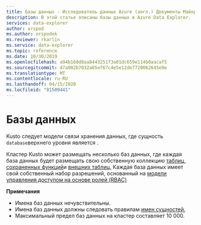 ```yaml
---
title: Базы данных - Исследователь данных Azure (англ.) Документы Майкрософт
description: В этой статье описаны базы данных в Azure Data Explorer.
services: data-explorer
author: orspod
ms.author: orspodek
ms.reviewer: rkarlin
ms.service: data-explorer
ms.topic: reference
ms.date: 10/30/2019
ms.openlocfilehash: a94b168d8aa8443251f3a01dc659e114b0aacaf5
ms.sourcegitcommit: 47a002b7032a05ef67c4e5e12de7720062645e9e
ms.translationtype: MT
ms.contentlocale: ru-RU
ms.lasthandoff: 04/15/2020
ms.locfileid: "81509441"
---
```

# <a name="databases"></a>Базы данных

Kusto следует модели связи хранения данных, где сущность `database`верхнего уровня является . 

Кластер Kusto может размещать несколько баз данных, где каждая база данных будет размещать свою собственную коллекцию [таблиц,](tables.md) [сохраненных функций](stored-functions.md)и [внешних таблиц.](externaltables.md)
Каждая база данных имеет свой собственный набор разрешений, основанный на [модели управления доступом на основе ролей (RBAC)](../../management/access-control/index.md)

**Примечания**  

* Имена баз данных нечувствительны.
* Имена баз данных должны следовать правилам [имен сущностей.](./entity-names.md)
* Максимальный предел баз данных на кластер составляет 10 000.